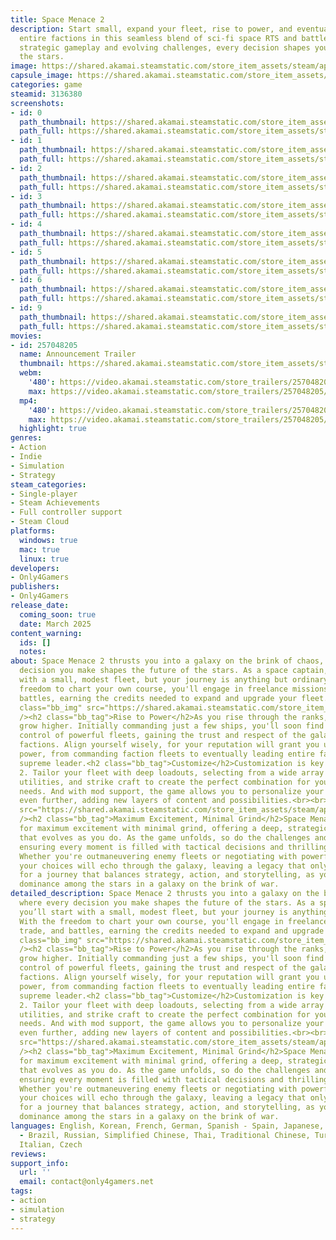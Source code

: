 ```yaml
---
title: Space Menace 2
description: Start small, expand your fleet, rise to power, and eventually command
  entire factions in this seamless blend of sci-fi space RTS and battle game. With
  strategic gameplay and evolving challenges, every decision shapes your legacy in
  the stars.
image: https://shared.akamai.steamstatic.com/store_item_assets/steam/apps/3136380/header.jpg?t=1732776621
capsule_image: https://shared.akamai.steamstatic.com/store_item_assets/steam/apps/3136380/6a14fdeb075a18d2cd937c2510f643bf2c9e87b4/capsule_231x87.jpg?t=1732776621
categories: game
steamid: 3136380
screenshots:
- id: 0
  path_thumbnail: https://shared.akamai.steamstatic.com/store_item_assets/steam/apps/3136380/ss_6b75648402f3ad8a3f9945bfb540053944702536.600x338.jpg?t=1732776621
  path_full: https://shared.akamai.steamstatic.com/store_item_assets/steam/apps/3136380/ss_6b75648402f3ad8a3f9945bfb540053944702536.1920x1080.jpg?t=1732776621
- id: 1
  path_thumbnail: https://shared.akamai.steamstatic.com/store_item_assets/steam/apps/3136380/ss_75d8a1297f8a7f70ac1a9c52f9d328514d1f8e95.600x338.jpg?t=1732776621
  path_full: https://shared.akamai.steamstatic.com/store_item_assets/steam/apps/3136380/ss_75d8a1297f8a7f70ac1a9c52f9d328514d1f8e95.1920x1080.jpg?t=1732776621
- id: 2
  path_thumbnail: https://shared.akamai.steamstatic.com/store_item_assets/steam/apps/3136380/ss_7e738a5a563631e169c557b8d1c7c737f874c9c8.600x338.jpg?t=1732776621
  path_full: https://shared.akamai.steamstatic.com/store_item_assets/steam/apps/3136380/ss_7e738a5a563631e169c557b8d1c7c737f874c9c8.1920x1080.jpg?t=1732776621
- id: 3
  path_thumbnail: https://shared.akamai.steamstatic.com/store_item_assets/steam/apps/3136380/ss_98a5b1d98970910dd9d0777ad84c24c2e852f56a.600x338.jpg?t=1732776621
  path_full: https://shared.akamai.steamstatic.com/store_item_assets/steam/apps/3136380/ss_98a5b1d98970910dd9d0777ad84c24c2e852f56a.1920x1080.jpg?t=1732776621
- id: 4
  path_thumbnail: https://shared.akamai.steamstatic.com/store_item_assets/steam/apps/3136380/ss_54023b2d54f63b81bef6dcc06aae847402edb2b5.600x338.jpg?t=1732776621
  path_full: https://shared.akamai.steamstatic.com/store_item_assets/steam/apps/3136380/ss_54023b2d54f63b81bef6dcc06aae847402edb2b5.1920x1080.jpg?t=1732776621
- id: 5
  path_thumbnail: https://shared.akamai.steamstatic.com/store_item_assets/steam/apps/3136380/ss_55789ed470094d097dd9deab63582f2c66d0fc12.600x338.jpg?t=1732776621
  path_full: https://shared.akamai.steamstatic.com/store_item_assets/steam/apps/3136380/ss_55789ed470094d097dd9deab63582f2c66d0fc12.1920x1080.jpg?t=1732776621
- id: 6
  path_thumbnail: https://shared.akamai.steamstatic.com/store_item_assets/steam/apps/3136380/ss_f979fb081328fba6f6f24411f505ce7a1d4749da.600x338.jpg?t=1732776621
  path_full: https://shared.akamai.steamstatic.com/store_item_assets/steam/apps/3136380/ss_f979fb081328fba6f6f24411f505ce7a1d4749da.1920x1080.jpg?t=1732776621
- id: 9
  path_thumbnail: https://shared.akamai.steamstatic.com/store_item_assets/steam/apps/3136380/ss_af1043938b3564638f354ac41f8398621f49b8bb.600x338.jpg?t=1732776621
  path_full: https://shared.akamai.steamstatic.com/store_item_assets/steam/apps/3136380/ss_af1043938b3564638f354ac41f8398621f49b8bb.1920x1080.jpg?t=1732776621
movies:
- id: 257048205
  name: Announcement Trailer
  thumbnail: https://shared.akamai.steamstatic.com/store_item_assets/steam/apps/257048205/movie.293x165.jpg?t=1724244583
  webm:
    '480': https://video.akamai.steamstatic.com/store_trailers/257048205/movie480_vp9.webm?t=1724244583
    max: https://video.akamai.steamstatic.com/store_trailers/257048205/movie_max_vp9.webm?t=1724244583
  mp4:
    '480': https://video.akamai.steamstatic.com/store_trailers/257048205/movie480.mp4?t=1724244583
    max: https://video.akamai.steamstatic.com/store_trailers/257048205/movie_max.mp4?t=1724244583
  highlight: true
genres:
- Action
- Indie
- Simulation
- Strategy
steam_categories:
- Single-player
- Steam Achievements
- Full controller support
- Steam Cloud
platforms:
  windows: true
  mac: true
  linux: true
developers:
- Only4Gamers
publishers:
- Only4Gamers
release_date:
  coming_soon: true
  date: March 2025
content_warning:
  ids: []
  notes:
about: Space Menace 2 thrusts you into a galaxy on the brink of chaos, where every
  decision you make shapes the future of the stars. As a space captain, you’ll start
  with a small, modest fleet, but your journey is anything but ordinary. With the
  freedom to chart your own course, you'll engage in freelance missions, trade, and
  battles, earning the credits needed to expand and upgrade your fleet.<br><br><img
  class="bb_img" src="https://shared.akamai.steamstatic.com/store_item_assets/steam/apps/3136380/extras/Gameplay_616.gif?t=1732776621"
  /><h2 class="bb_tag">Rise to Power</h2>As you rise through the ranks, the stakes
  grow higher. Initially commanding just a few ships, you'll soon find yourself in
  control of powerful fleets, gaining the trust and respect of the galaxy's most formidable
  factions. Align yourself wisely, for your reputation will grant you unprecedented
  power, from commanding faction fleets to eventually leading entire factions as their
  supreme leader.<h2 class="bb_tag">Customize</h2>Customization is key in Space Menace
  2. Tailor your fleet with deep loadouts, selecting from a wide array of weapons,
  utilities, and strike craft to create the perfect combination for your strategic
  needs. And with mod support, the game allows you to personalize your experience
  even further, adding new layers of content and possibilities.<br><br><img class="bb_img"
  src="https://shared.akamai.steamstatic.com/store_item_assets/steam/apps/3136380/extras/Loadouts_2_616.gif?t=1732776621"
  /><h2 class="bb_tag">Maximum Excitement, Minimal Grind</h2>Space Menace 2 is designed
  for maximum excitement with minimal grind, offering a deep, strategic experience
  that evolves as you do. As the game unfolds, so do the challenges and complexities,
  ensuring every moment is filled with tactical decisions and thrilling encounters.
  Whether you're outmaneuvering enemy fleets or negotiating with powerful allies,
  your choices will echo through the galaxy, leaving a legacy that only you can forge.<br><br>Prepare
  for a journey that balances strategy, action, and storytelling, as you strive for
  dominance among the stars in a galaxy on the brink of war.
detailed_description: Space Menace 2 thrusts you into a galaxy on the brink of chaos,
  where every decision you make shapes the future of the stars. As a space captain,
  you’ll start with a small, modest fleet, but your journey is anything but ordinary.
  With the freedom to chart your own course, you'll engage in freelance missions,
  trade, and battles, earning the credits needed to expand and upgrade your fleet.<br><br><img
  class="bb_img" src="https://shared.akamai.steamstatic.com/store_item_assets/steam/apps/3136380/extras/Gameplay_616.gif?t=1732776621"
  /><h2 class="bb_tag">Rise to Power</h2>As you rise through the ranks, the stakes
  grow higher. Initially commanding just a few ships, you'll soon find yourself in
  control of powerful fleets, gaining the trust and respect of the galaxy's most formidable
  factions. Align yourself wisely, for your reputation will grant you unprecedented
  power, from commanding faction fleets to eventually leading entire factions as their
  supreme leader.<h2 class="bb_tag">Customize</h2>Customization is key in Space Menace
  2. Tailor your fleet with deep loadouts, selecting from a wide array of weapons,
  utilities, and strike craft to create the perfect combination for your strategic
  needs. And with mod support, the game allows you to personalize your experience
  even further, adding new layers of content and possibilities.<br><br><img class="bb_img"
  src="https://shared.akamai.steamstatic.com/store_item_assets/steam/apps/3136380/extras/Loadouts_2_616.gif?t=1732776621"
  /><h2 class="bb_tag">Maximum Excitement, Minimal Grind</h2>Space Menace 2 is designed
  for maximum excitement with minimal grind, offering a deep, strategic experience
  that evolves as you do. As the game unfolds, so do the challenges and complexities,
  ensuring every moment is filled with tactical decisions and thrilling encounters.
  Whether you're outmaneuvering enemy fleets or negotiating with powerful allies,
  your choices will echo through the galaxy, leaving a legacy that only you can forge.<br><br>Prepare
  for a journey that balances strategy, action, and storytelling, as you strive for
  dominance among the stars in a galaxy on the brink of war.
languages: English, Korean, French, German, Spanish - Spain, Japanese, Polish, Portuguese
  - Brazil, Russian, Simplified Chinese, Thai, Traditional Chinese, Turkish, Ukrainian,
  Italian, Czech
reviews:
support_info:
  url: ''
  email: contact@only4gamers.net
tags:
- action
- simulation
- strategy
---
```

